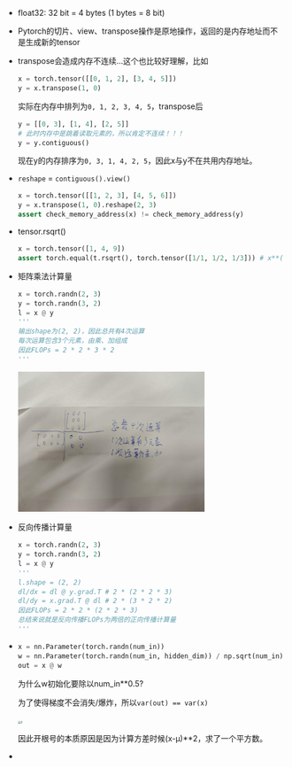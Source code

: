 - float32: 32 bit = 4 bytes (1 bytes = 8 bit)

- Pytorch的切片、view、transpose操作是原地操作，返回的是内存地址而不是生成新的tensor

- transpose会造成内存不连续...这个也比较好理解，比如

  ```python
  x = torch.tensor([[0, 1, 2], [3, 4, 5]])
  y = x.transpose(1, 0)
  ```

  实际在内存中排列为`0, 1, 2, 3, 4, 5`，transpose后

  ```python
  y = [[0, 3], [1, 4], [2, 5]]
  # 此时内存中是跳着读取元素的，所以肯定不连续！！！
  y = y.contiguous()
  ```

  现在y的内存排序为`0, 3, 1, 4, 2, 5`，因此x与y不在共用内存地址。

- `reshape` = `contiguous().view()`

  ```python
  x = torch.tensor([[1, 2, 3], [4, 5, 6]])
  y = x.transpose(1, 0).reshape(2, 3)
  assert check_memory_address(x) != check_memory_address(y)
  ```

- tensor.rsqrt()

  ```python
  x = torch.tensor([1, 4, 9])
  assert torch.equal(t.rsqrt(), torch.tensor([1/1, 1/2, 1/3])) # x**(-0.5)，会生成新的内存地址
  ```

- 矩阵乘法计算量

  ```python
  x = torch.randn(2, 3)
  y = torch.randn(3, 2)
  l = x @ y
  '''
  输出shape为(2, 2)，因此总共有4次运算
  每次运算包含3个元素，由乘、加组成
  因此FLOPs = 2 * 2 * 3 * 2
  '''
  ```

  <img src="1.jpg" alt="1" style="zoom: 33%;" />

- 反向传播计算量

  ```python
  x = torch.randn(2, 3)
  y = torch.randn(3, 2)
  l = x @ y
  '''
  l.shape = (2, 2)
  dl/dx = dl @ y.grad.T # 2 * (2 * 2 * 3)
  dl/dy = x.grad.T @ dl # 2 * (3 * 2 * 2)
  因此FLOPs = 2 * 2 * (2 * 2 * 3)
  总结来说就是反向传播FLOPs为两倍的正向传播计算量
  '''
  ```

- ```python
  x = nn.Parameter(torch.randn(num_in))
  w = nn.Parameter(torch.randn(num_in, hidden_dim)) / np.sqrt(num_in)
  out = x @ w
  ```

  为什么w初始化要除以num_in**0.5?

  为了使得梯度不会消失/爆炸，所以`var(out) == var(x)`

  <img src="2.jpg" alt="2" style="zoom:33%;" />

  因此开根号的本质原因是因为计算方差时候(x-μ)**2，求了一个平方数。

- 
